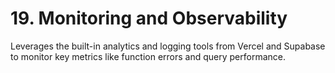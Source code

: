# 19. Monitoring and Observability

Leverages the built-in analytics and logging tools from Vercel and Supabase to monitor key metrics like function errors and query performance.
